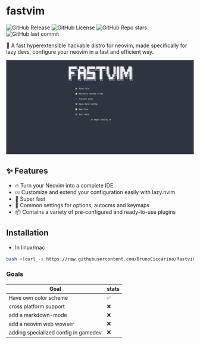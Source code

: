 # fastvim

![GitHub Release](https://img.shields.io/github/v/release/fastvim/fastvim?style=for-the-badge&color=%235e81ac) ![GitHub License](https://img.shields.io/github/license/fastvim/fastvim?style=for-the-badge&color=%23b48ead) ![GitHub Repo stars](https://img.shields.io/github/stars/fastvim/fastvim?style=for-the-badge&color=%23a3be8c) ![GitHub last commit](https://img.shields.io/github/last-commit/fastvim/fastvim?style=for-the-badge&color=%23bf616a)

🚀 A fast  hyperextensible hackable distro for neovim, made specifically for lazy devs, configure your neovim in a fast and efficient way.

![dashboard](./img/fastvim.nvim-theme.jpg)

## ✨ Features
- 🔥 Turn your Neovim into a complete IDE.
- 💤 Customize and extend your configuration easily with lazy.nvim
- 🚀 Super fast
- 🧹 Common settings for options, autocms and keymaps
- 📦 Contains a variety of pre-configured and ready-to-use plugins

## Installation

- In linux/mac

```bash
bash <(curl -s https://raw.githubusercontent.com/BrunoCiccarino/fastvim/main/install.sh)
```

### Goals

| **Goal** 	| stats 	| 
|-----------------	|------|
|  Have own color scheme               	|   ✅   	|   
|  cross platform support               	|   ❌  	|  
|  add a markdown-mode               	|   ❌  	| 
|  add a neovim web wowser               	|   ❌  	|
|  adding specialized config in gamedev               	|   ❌  	| 
